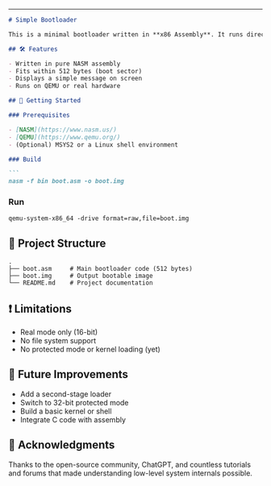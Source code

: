 

---

````markdown
# Simple Bootloader

This is a minimal bootloader written in **x86 Assembly**. It runs directly on hardware (or virtual machines like QEMU) and represents the very first stage of a computer's startup process.

## 🛠 Features

- Written in pure NASM assembly
- Fits within 512 bytes (boot sector)
- Displays a simple message on screen
- Runs on QEMU or real hardware

## 🚀 Getting Started

### Prerequisites

- [NASM](https://www.nasm.us/)
- [QEMU](https://www.qemu.org/)
- (Optional) MSYS2 or a Linux shell environment

### Build

```
nasm -f bin boot.asm -o boot.img
````

### Run

```
qemu-system-x86_64 -drive format=raw,file=boot.img
```

## 📂 Project Structure

```
.
├── boot.asm     # Main bootloader code (512 bytes)
├── boot.img     # Output bootable image
└── README.md    # Project documentation
```

## ❗ Limitations

* Real mode only (16-bit)
* No file system support
* No protected mode or kernel loading (yet)

## 🔮 Future Improvements

* Add a second-stage loader
* Switch to 32-bit protected mode
* Build a basic kernel or shell
* Integrate C code with assembly

## 🙏 Acknowledgments

Thanks to the open-source community, ChatGPT, and countless tutorials and forums that made understanding low-level system internals possible.

```




